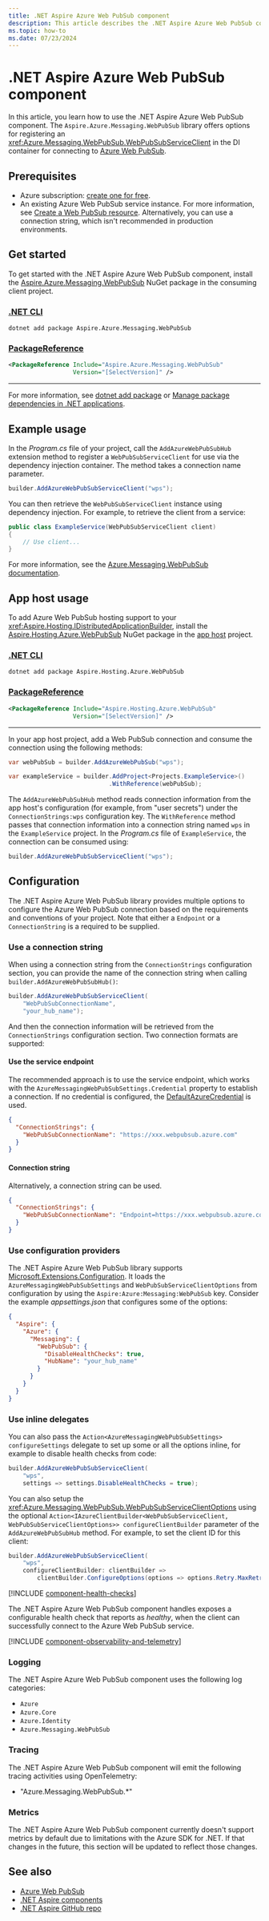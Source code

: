 ```yaml
---
title: .NET Aspire Azure Web PubSub component
description: This article describes the .NET Aspire Azure Web PubSub component features and capabilities.
ms.topic: how-to
ms.date: 07/23/2024
---
```


# .NET Aspire Azure Web PubSub component

In this article, you learn how to use the .NET Aspire Azure Web PubSub component. The `Aspire.Azure.Messaging.WebPubSub` library offers options for registering an <xref:Azure.Messaging.WebPubSub.WebPubSubServiceClient> in the DI container for connecting to [Azure Web PubSub](/azure/azure-web-pubsub).

## Prerequisites

- Azure subscription: [create one for free](https://azure.microsoft.com/free/).
- An existing Azure Web PubSub service instance. For more information, see [Create a Web PubSub resource](https://learn.microsoft.com/azure/azure-web-pubsub/howto-develop-create-instance). Alternatively, you can use a connection string, which isn't recommended in production environments.

## Get started

To get started with the .NET Aspire Azure Web PubSub component, install the [Aspire.Azure.Messaging.WebPubSub](https://www.nuget.org/packages/Aspire.Azure.Messaging.WebPubSub) NuGet package in the consuming client project.

### [.NET CLI](#tab/dotnet-cli)

```dotnetcli
dotnet add package Aspire.Azure.Messaging.WebPubSub
```

### [PackageReference](#tab/package-reference)

```xml
<PackageReference Include="Aspire.Azure.Messaging.WebPubSub"
                  Version="[SelectVersion]" />
```

---

For more information, see [dotnet add package](/dotnet/core/tools/dotnet-add-package) or [Manage package dependencies in .NET applications](/dotnet/core/tools/dependencies).

## Example usage

In the _Program.cs_ file of your project, call the `AddAzureWebPubSubHub` extension method to register a `WebPubSubServiceClient` for use via the dependency injection container. The method takes a connection name parameter.

```csharp
builder.AddAzureWebPubSubServiceClient("wps");
```

You can then retrieve the `WebPubSubServiceClient` instance using dependency injection. For example, to retrieve the client from a service:

```csharp
public class ExampleService(WebPubSubServiceClient client)
{
    // Use client...
}
```

For more information, see the [Azure.Messaging.WebPubSub documentation](https://github.com/Azure/azure-sdk-for-net/blob/main/sdk/webpubsub/Azure.Messaging.WebPubSub/README.md).

## App host usage

To add Azure Web PubSub hosting support to your <xref:Aspire.Hosting.IDistributedApplicationBuilder>, install the [Aspire.Hosting.Azure.WebPubSub](https://www.nuget.org/packages/Aspire.Hosting.Azure.WebPubSub) NuGet package in the [app host](xref:aspire/app-host) project.

### [.NET CLI](#tab/dotnet-cli)

```dotnetcli
dotnet add package Aspire.Hosting.Azure.WebPubSub
```

### [PackageReference](#tab/package-reference)

```xml
<PackageReference Include="Aspire.Hosting.Azure.WebPubSub"
                  Version="[SelectVersion]" />
```

---

In your app host project, add a Web PubSub connection and consume the connection using the following methods:

```csharp
var webPubSub = builder.AddAzureWebPubSub("wps");

var exampleService = builder.AddProject<Projects.ExampleService>()
                            .WithReference(webPubSub);
```

The `AddAzureWebPubSubHub` method reads connection information from the app host's configuration (for example, from "user secrets") under the `ConnectionStrings:wps` configuration key. The `WithReference` method passes that connection information into a connection string named `wps` in the `ExampleService` project. In the _Program.cs_ file of `ExampleService`, the connection can be consumed using:

```csharp
builder.AddAzureWebPubSubServiceClient("wps");
```

## Configuration

The .NET Aspire Azure Web PubSub library provides multiple options to configure the Azure Web PubSub connection based on the requirements and conventions of your project. Note that either a `Endpoint` or a `ConnectionString` is a required to be supplied.

### Use a connection string

When using a connection string from the `ConnectionStrings` configuration section, you can provide the name of the connection string when calling `builder.AddAzureWebPubSubHub()`:

```csharp
builder.AddAzureWebPubSubServiceClient(
    "WebPubSubConnectionName",
    "your_hub_name");
```

And then the connection information will be retrieved from the `ConnectionStrings` configuration section. Two connection formats are supported:

#### Use the service endpoint

The recommended approach is to use the service endpoint, which works with the `AzureMessagingWebPubSubSettings.Credential` property to establish a connection. If no credential is configured, the [DefaultAzureCredential](/dotnet/api/azure.identity.defaultazurecredential) is used.

```json
{
  "ConnectionStrings": {
    "WebPubSubConnectionName": "https://xxx.webpubsub.azure.com"
  }
}
```

#### Connection string

Alternatively, a connection string can be used.

```json
{
  "ConnectionStrings": {
    "WebPubSubConnectionName": "Endpoint=https://xxx.webpubsub.azure.com;AccessKey==xxxxxxx"
  }
}
```

### Use configuration providers

The .NET Aspire Azure Web PubSub library supports [Microsoft.Extensions.Configuration](/dotnet/api/microsoft.extensions.configuration). It loads the `AzureMessagingWebPubSubSettings` and `WebPubSubServiceClientOptions` from configuration by using the `Aspire:Azure:Messaging:WebPubSub` key. Consider the example _appsettings.json_ that configures some of the options:

```json
{
  "Aspire": {
    "Azure": {
      "Messaging": {
        "WebPubSub": {
          "DisableHealthChecks": true,
          "HubName": "your_hub_name"
        }
      }
    }
  }
}
```

### Use inline delegates

You can also pass the `Action<AzureMessagingWebPubSubSettings> configureSettings` delegate to set up some or all the options inline, for example to disable health checks from code:

```csharp
builder.AddAzureWebPubSubServiceClient(
    "wps",
    settings => settings.DisableHealthChecks = true);
```

You can also setup the <xref:Azure.Messaging.WebPubSub.WebPubSubServiceClientOptions> using the optional `Action<IAzureClientBuilder<WebPubSubServiceClient, WebPubSubServiceClientOptions>> configureClientBuilder` parameter of the `AddAzureWebPubSubHub` method. For example, to set the client ID for this client:

```csharp
builder.AddAzureWebPubSubServiceClient(
    "wps",
    configureClientBuilder: clientBuilder => 
        clientBuilder.ConfigureOptions(options => options.Retry.MaxRetries = 5));
```

[!INCLUDE [component-health-checks](../includes/component-health-checks.md)]

The .NET Aspire Azure Web PubSub component handles exposes a configurable health check that reports as _healthy_, when the client can successfully connect to the Azure Web PubSub service.

[!INCLUDE [component-observability-and-telemetry](../includes/component-observability-and-telemetry.md)]

### Logging

The .NET Aspire Azure Web PubSub component uses the following log categories:

- `Azure`
- `Azure.Core`
- `Azure.Identity`
- `Azure.Messaging.WebPubSub`

### Tracing

The .NET Aspire Azure Web PubSub component will emit the following tracing activities using OpenTelemetry:

- "Azure.Messaging.WebPubSub.*"

### Metrics

The .NET Aspire Azure Web PubSub component currently doesn't support metrics by default due to limitations with the Azure SDK for .NET. If that changes in the future, this section will be updated to reflect those changes.

## See also

- [Azure Web PubSub](/azure/azure-web-pubsub/)
- [.NET Aspire components](../fundamentals/components-overview.md)
- [.NET Aspire GitHub repo](https://github.com/dotnet/aspire)
